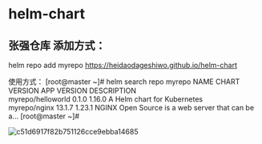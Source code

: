 # helm-chart

## 张强仓库 添加方式：


helm repo add myrepo  https://heidaodageshiwo.github.io/helm-chart


使用方式：
[root@master ~]# helm search repo myrepo
NAME                    CHART VERSION   APP VERSION     DESCRIPTION                                       
myrepo/helloworld       0.1.0           1.16.0          A Helm chart for Kubernetes                       
myrepo/nginx            13.1.7          1.23.1          NGINX Open Source is a web server that can be a...
[root@master ~]# 


![c51d6917f82b751126cce9ebba14685](https://user-images.githubusercontent.com/29905182/187143154-95c8cbde-54a7-4d59-be07-2c22725e4410.jpg)



